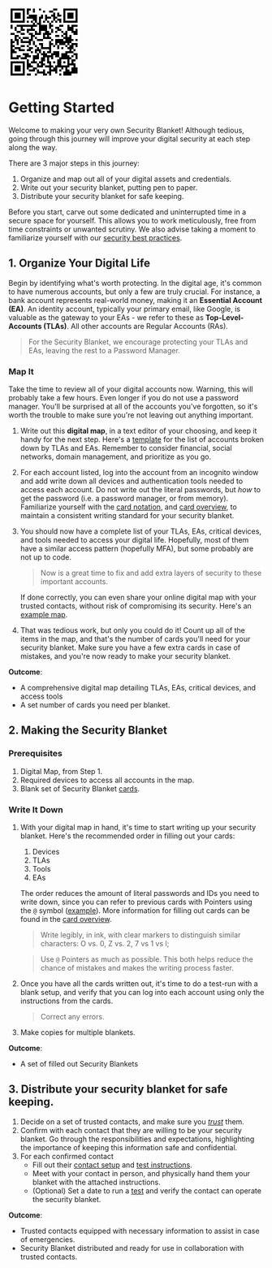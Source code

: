 ![offlinetrust.com/docs/getting-started.html](./assets/getting-started-doc-qr-code.png)

# Getting Started 
Welcome to making your very own Security Blanket! Although tedious, going through this journey will improve your digital security at each step along the way.

There are 3 major steps in this journey:
1. Organize and map out all of your digital assets and credentials.
2. Write out your security blanket, putting pen to paper.
3. Distribute your security blanket for safe keeping.

Before you start, carve out some dedicated and uninterrupted time in a secure space for yourself. This allows you to work meticulously, free from time constraints or unwanted scrutiny. We also advise taking a moment to familiarize yourself with our [security best practices](./security-best-practices.md).

## 1. Organize Your Digital Life
Begin by identifying what's worth protecting. In the digital age, it's common to have numerous accounts, but only a few are truly crucial. For instance, a bank account represents real-world money, making it an **Essential Account (EA)**. An identity account, typically your primary email, like Google, is valuable as the gateway to your EAs - we refer to these as **Top-Level-Accounts (TLAs)**. All other accounts are Regular Accounts (RAs).

>For the Security Blanket, we encourage protecting your TLAs and EAs, leaving the rest to a Password Manager.

### Map It
Take the time to review all of your digital accounts now. Warning, this will probably take a few hours. Even longer if you do not use a password manager. You'll be surprised at all of the accounts you've forgotten, so it's worth the trouble to make sure you're not leaving out anything important. 

1. Write out this **digital map**, in a text editor of your choosing, and keep it handy for the next step. Here's a [template](./digital-map-template.md) for the list of accounts broken down by TLAs and EAs. Remember to consider financial, social networks, domain management, and prioritize as you go.

2. For each account listed, log into the account from an incognito window and add write down all devices and authentication tools needed to access each account. Do not write out the literal passwords, but *how* to get the password (i.e. a password manager, or from memory). Familiarize yourself with the [card notation](./glossary.md), and [card overview](./card-overview.md), to maintain a consistent writing standard for your security blanket.

3. You should now have a complete list of your TLAs, EAs, critical devices, and tools needed to access your digital life. Hopefully, most of them have a similar access pattern (hopefully MFA), but some probably are not up to code. 

    > Now is a great time to fix and add extra layers of security to these important accounts.

    If done correctly, you can even share your online digital map with your trusted contacts, without risk of compromising its security. Here's an [example map](./digital-map-example.md).

4. That was tedious work, but only you could do it! Count up all of the items in the map, and that's the number of cards you'll need for your security blanket. Make sure you have a few extra cards in case of mistakes, and you're now ready to make your security blanket.

**Outcome**: 
* A comprehensive digital map detailing TLAs, EAs, critical devices, and access tools
* A set number of cards you need per blanket.

## 2. Making the Security Blanket

### Prerequisites
1. Digital Map, from Step 1.
2. Required devices to access all accounts in the map.
3. Blank set of Security Blanket [cards](https://shop.offlinetrust.com). 

### Write It Down
1. With your digital map in hand, it's time to start writing up your security blanket. Here's the recommended order in filling out your cards:
    1. Devices
    2. TLAs
    3. Tools
    4. EAs

    The order reduces the amount of literal passwords and IDs you need to write down, since you can refer to previous cards with Pointers using the `@` symbol ([example](./glossary.md)). More information for filling out cards can be found in the [card overview](./card-overview.md).
    > Write legibly, in ink, with clear markers to distinguish similar characters: O vs. 0, Z vs. 2, 7 vs 1 vs l;

    >Use `@` Pointers as much as possible. This both helps reduce the chance of mistakes and makes the writing process faster.

2. Once you have all the cards written out, it's time to do a test-run with a blank setup, and verify that you can log into each account using only the instructions from the cards. 

    > Correct any errors.

3. Make copies for multiple blankets. 

**Outcome**:
* A set of filled out Security Blankets 

## 3. Distribute your security blanket for safe keeping.

1. Decide on a set of trusted contacts, and make sure you *[trust](./security-best-practices.md#trust-your-contacts)* them. 
2. Confirm with each contact that they are willing to be your security blanket. Go through the responsibilities and expectations, highlighting the importance of keeping this information safe and confidential.
3. For each confirmed contact
    - Fill out their [contact setup](./contact-instructions.md) and [test instructions](./contact-test-template.md).
    - Meet with your contact in person, and physically hand them your blanket with the attached instructions.
    - (Optional) Set a date to run a [test](./contact-test-template.md) and verify the contact can operate the security blanket.

**Outcome**:
* Trusted contacts equipped with necessary information to assist in case of emergencies.
* Security Blanket distributed and ready for use in collaboration with trusted contacts.